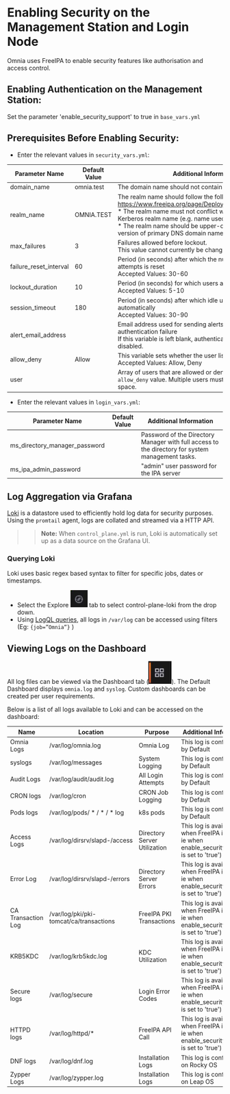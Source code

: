 # Enabling Security on the Management Station and Login Node

Omnia uses FreeIPA to enable security features like authorisation and access control.

## Enabling Authentication on the Management Station:

Set the parameter 'enable_security_support' to true in `base_vars.yml`

## Prerequisites Before Enabling Security:
* Enter the relevant values in `security_vars.yml`:

|  Parameter Name        |  Default Value  |  Additional Information                                                                                                                                                                                                                                                                                                                                      |
|------------------------|-----------------|--------------------------------------------------------------------------------------------------------------------------------------------------------------------------------------------------------------------------------------------------------------------------------------------------------------------------------------------------------------|
|  domain_name           |  omnia.test     |  The domain name should not contain   an underscore ( _ )                                                                                                                                                                                                                                                                                                    |
|  realm_name            |  OMNIA.TEST     |  The realm name should follow the   following rules per https://www.freeipa.org/page/Deployment_Recommendations   <br> * The realm name must not conflict with any other existing   Kerberos realm name (e.g. name used by Active Directory). <br> * The   realm name should be upper-case (EXAMPLE.COM) version of primary DNS domain   name (example.com). |
| max_failures           | 3               | Failures allowed before lockout. <br> This value cannot currently   be changed.                                                                                                                                                                                                                                                                              |
| failure_reset_interval | 60              | Period (in seconds) after which the number of failed login attempts is   reset <br> Accepted Values: 30-60                                                                                                                                                                                                                                                   |
| lockout_duration       | 10              | Period (in seconds) for which users are locked out. <br> Accepted   Values: 5-10                                                                                                                                                                                                                                                                             |
| session_timeout        | 180             | Period (in seconds) after which idle users get logged out automatically   <br> Accepted Values: 30-90                                                                                                                                                                                                                                                        |
| alert_email_address    |                 | Email address used for sending alerts in case of authentication failure   <br> If this variable is left blank, authentication failure alerts will   be disabled.                                                                                                                                                                                             |
| allow_deny             | Allow           | This variable sets whether the user list is Allowed or Denied. <br>   Accepted Values: Allow, Deny                                                                                                                                                                                                                                                           |
| user                   |                 | Array of users that are allowed or denied based on the `allow_deny`   value. Multiple users must be separated by a space.                                                                                                                                                                                                                                    |

* Enter the relevant values in `login_vars.yml`:

| Parameter Name             | Default Value | Additional Information                                                                           |
|----------------------------|---------------|--------------------------------------------------------------------------------------------------|
| ms_directory_manager_password |               | Password of the Directory Manager with full access to the directory for system management tasks. |
| ms_ipa_admin_password         |               | "admin" user password for the IPA server                                                         |


## Log Aggregation via Grafana

[Loki](https://grafana.com/docs/loki/latest/fundamentals/overview/) is a datastore used to efficiently hold log data for security purposes. Using the `promtail` agent, logs are collated and streamed via a HTTP API.

>> __Note:__ When `control_plane.yml` is run, Loki is automatically set up as a data source on the Grafana UI.



### Querying Loki 

Loki uses basic regex based syntax to filter for specific jobs, dates or timestamps.

* Select the Explore ![Explore Icon](../Telemetry_Visualization/Images/ExploreIcon.PNG) tab to select control-plane-loki from the drop down.
* Using [LogQL queries](https://grafana.com/docs/loki/latest/logql/log_queries/), all logs in `/var/log` can be accessed using filters (Eg: `{job=”Omnia”}` )

## Viewing Logs on the Dashboard

All log files can be viewed via the Dashboard tab (![Dashboard Icon](../Telemetry_Visualization/Images/DashBoardIcon.PNG)). The Default Dashboard displays `omnia.log` and `syslog`. Custom dashboards can be created per user requirements.

Below is a list of all logs available to Loki and can be accessed on the dashboard:

| Name               | Location                                  | Purpose                      | Additional Information                                                                             |
|--------------------|-------------------------------------------|------------------------------|----------------------------------------------------------------------------------------------------|
| Omnia Logs         | /var/log/omnia.log                        | Omnia Log                    | This log is configured by Default                                                                  |
| syslogs            | /var/log/messages                         | System Logging               | This log is configured by Default                                                                  |
| Audit Logs         | /var/log/audit/audit.log                  | All Login Attempts           | This log is configured by Default                                                                  |
| CRON logs          | /var/log/cron                             | CRON Job Logging             | This log is configured by Default                                                                  |
| Pods logs          | /var/log/pods/ * / * / * log                    | k8s pods                     | This log is configured by Default                                                                  |
| Access Logs        | /var/log/dirsrv/slapd-<Realm Name>/access | Directory Server Utilization | This log is available when FreeIPA is set up ( ie when   enable_security_support is set to 'true') |
| Error Log          | /var/log/dirsrv/slapd-<Realm Name>/errors | Directory Server Errors      | This log is available when FreeIPA is set up ( ie when   enable_security_support is set to 'true') |
| CA Transaction Log | /var/log/pki/pki-tomcat/ca/transactions   | FreeIPA PKI Transactions     | This log is available when FreeIPA is set up ( ie when   enable_security_support is set to 'true') |
| KRB5KDC            | /var/log/krb5kdc.log                      | KDC Utilization              | This log is available when FreeIPA is set up ( ie when   enable_security_support is set to 'true') |
| Secure logs        | /var/log/secure                           | Login Error Codes            | This log is available when FreeIPA is set up ( ie when   enable_security_support is set to 'true') |
| HTTPD logs         | /var/log/httpd/*                          | FreeIPA API Call             | This log is available when FreeIPA is set up ( ie when   enable_security_support is set to 'true') |
| DNF logs           | /var/log/dnf.log                          | Installation Logs            | This log is configured on Rocky OS                                                                 |
| Zypper Logs        | /var/log/zypper.log                       | Installation Logs            | This log is configured on Leap OS                                                                  |







